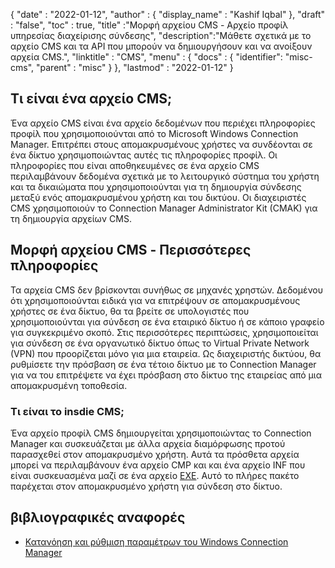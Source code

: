 {
  "date" : "2022-01-12",
  "author" : {
    "display_name" : "Kashif Iqbal"
},
  "draft" : "false",
  "toc" : true,
  "title" :"Μορφή αρχείου CMS - Αρχείο προφίλ υπηρεσίας διαχείρισης σύνδεσης",
  "description":"Μάθετε σχετικά με το αρχείο CMS και τα API που μπορούν να δημιουργήσουν και να ανοίξουν αρχεία CMS.",
  "linktitle" : "CMS",
  "menu" : {
    "docs" : {
      "identifier": "misc-cms",
      "parent" : "misc"
}
},
  "lastmod" : "2022-01-12"
}

## Τι είναι ένα αρχείο CMS;

Ένα αρχείο CMS είναι ένα αρχείο δεδομένων που περιέχει πληροφορίες προφίλ που χρησιμοποιούνται από το Microsoft Windows Connection Manager. Επιτρέπει στους απομακρυσμένους χρήστες να συνδέονται σε ένα δίκτυο χρησιμοποιώντας αυτές τις πληροφορίες προφίλ. Οι πληροφορίες που είναι αποθηκευμένες σε ένα αρχείο CMS περιλαμβάνουν δεδομένα σχετικά με το λειτουργικό σύστημα του χρήστη και τα δικαιώματα που χρησιμοποιούνται για τη δημιουργία σύνδεσης μεταξύ ενός απομακρυσμένου χρήστη και του δικτύου. Οι διαχειριστές CMS χρησιμοποιούν το Connection Manager Administrator Kit (CMAK) για τη δημιουργία αρχείων CMS.

## Μορφή αρχείου CMS - Περισσότερες πληροφορίες

Τα αρχεία CMS δεν βρίσκονται συνήθως σε μηχανές χρηστών. Δεδομένου ότι χρησιμοποιούνται ειδικά για να επιτρέψουν σε απομακρυσμένους χρήστες σε ένα δίκτυο, θα τα βρείτε σε υπολογιστές που χρησιμοποιούνται για σύνδεση σε ένα εταιρικό δίκτυο ή σε κάποιο γραφείο για συγκεκριμένο σκοπό. Στις περισσότερες περιπτώσεις, χρησιμοποιείται για σύνδεση σε ένα οργανωτικό δίκτυο όπως το Virtual Private Network (VPN) που προορίζεται μόνο για μια εταιρεία. Ως διαχειριστής δικτύου, θα ρυθμίσετε την πρόσβαση σε ένα τέτοιο δίκτυο με το Connection Manager για να του επιτρέψετε να έχει πρόσβαση στο δίκτυο της εταιρείας από μια απομακρυσμένη τοποθεσία.

### Τι είναι το insdie CMS;

Ένα αρχείο προφίλ CMS δημιουργείται χρησιμοποιώντας το Connection Manager και συσκευάζεται με άλλα αρχεία διαμόρφωσης προτού παρασχεθεί στον απομακρυσμένο χρήστη. Αυτά τα πρόσθετα αρχεία μπορεί να περιλαμβάνουν ένα αρχείο CMP και και ένα αρχείο INF που είναι συσκευασμένα μαζί σε ένα αρχείο [EXE](/el/executable/exe/). Αυτό το πλήρες πακέτο παρέχεται στον απομακρυσμένο χρήστη για σύνδεση στο δίκτυο.

## βιβλιογραφικές αναφορές

* [Κατανόηση και ρύθμιση παραμέτρων του Windows Connection Manager](https://learn.microsoft.com/en-us/windows-hardware/drivers/mobilebroadband/understanding-and-configuring-windows-connection-manager)

